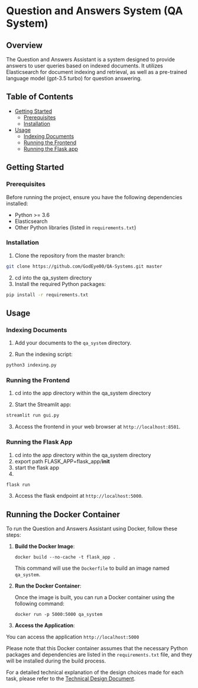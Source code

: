 # Question and Answers System (QA System)

## Overview

The Question and Answers Assistant is a system designed to provide answers to user queries based on indexed documents. It utilizes Elasticsearch for document indexing and retrieval, as well as a pre-trained language model (gpt-3.5 turbo) for question answering.

## Table of Contents

- [Getting Started](#getting-started)
  - [Prerequisites](#prerequisites)
  - [Installation](#installation)
- [Usage](#usage)
  - [Indexing Documents](#indexing-documents)
  - [Running the Frontend](#running-the-frontend)
  - [Running the Flask app](#running-the-flask-app)

## Getting Started

### Prerequisites

Before running the project, ensure you have the following dependencies installed:

- Python >= 3.6
- Elasticsearch
- Other Python libraries (listed in `requirements.txt`)

### Installation

1. Clone the repository from the master branch:

```bash
git clone https://github.com/GodEye00/QA-Systems.git master
```
2. cd into the qa_system directory
3. Install the required Python packages:

```bash
pip install -r requirements.txt
```

## Usage

### Indexing Documents

1. Add your documents to the `qa_system` directory.
   
2. Run the indexing script:

```bash
python3 indexing.py
```

### Running the Frontend
1. cd into the app directory within the qa_system directory

2. Start the Streamlit app:

```bash
streamlit run gui.py
```

3. Access the frontend in your web browser at `http://localhost:8501`.


### Running the Flask App
1. cd into the app directory within the qa_system directory
2. export path FLASK_APP=flask_app/__init__
3. start the flask app
4. 
```bash
flask run
```

3. Access the flask endpoint at `http://localhost:5000`.


## Running the Docker Container

To run the Question and Answers Assistant using Docker, follow these steps:

1. **Build the Docker Image**:

  

   ```
   docker build --no-cache -t flask_app .
   ```

   This command will use the `Dockerfile` to build an image named `qa_system`.

2. **Run the Docker Container**:

   Once the image is built, you can run a Docker container using the following command:

   ```
   docker run -p 5000:5000 qa_system
   ```
3. **Access the Application**:

  You can access the application `http://localhost:5000`

Please note that this Docker container assumes that the necessary Python packages and dependencies are listed in the `requirements.txt` file, and they will be installed during the build process.

For a detailed technical explanation of the design choices made for each task, please refer to the [Technical Design Document](https://github.com/GodEye00/QA-Systems/blob/master/docs/technical.pdf).
